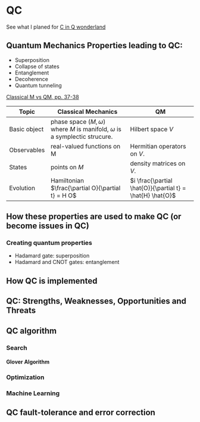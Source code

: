 # QC

See what I planed for [C in Q wonderland](https://github.com/tatpongkatanyukul/AdventureBook/blob/main/CinQWonder/readme.md)

## Quantum Mechanics Properties leading to QC:
  * Superposition
  * Collapse of states
  * Entanglement
  * Decoherence
  * Quantum tunneling

[Classical M vs QM, pp. 37-38](http://theory.caltech.edu/~kapustin/QM_colloq.pdf)

| Topic | Classical Mechanics | QM |
|-------|---------------------|----|
|Basic object | phase space $(M, \omega)$ where $M$ is manifold, $\omega$ is a symplectic strucure. | Hilbert space $V$
|Observables | real-valued functions on M | Hermitian operators on $V$.
|States| points on $M$ | density matrices on $V$.
|Evolution| Hamiltonian $\frac{\partial O}{\partial t} = H O$ | $i \frac{\partial \hat{O}}{\partial t} = \hat{H}  \hat{O}$



## How these properties are used to make QC (or become issues in QC)


### Creating quantum properties

  * Hadamard gate: superposition
  * Hadamard and CNOT gates: entanglement
 

## How QC is implemented


## QC: Strengths, Weaknesses, Opportunities and Threats


## QC algorithm

### Search

#### Glover Algorithm


### Optimization

### Machine Learning


## QC fault-tolerance and error correction
